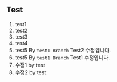 ## Test

1. test1
2. test2
3. test3
4. test4
5. test5 By `test1 Branch` Test2 수정입니다.
6. test5 By `test1 Branch` Test1 수정입니다.
7. 수정1 by test
8. 수정2 by test